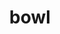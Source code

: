 ---
category: 4-letters
denotation: null
name: bowl
reference_link: https://www.etymonline.com/word/bowl
root_language: null
root_name: null
title: bowl
type: free
word_sums:
- respelling: bowl
  sum: 'Bowl + '
---